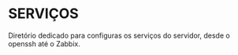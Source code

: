 # SERVIÇOS


Diretório dedicado para configuras os serviços do servidor, desde o openssh até o Zabbix.